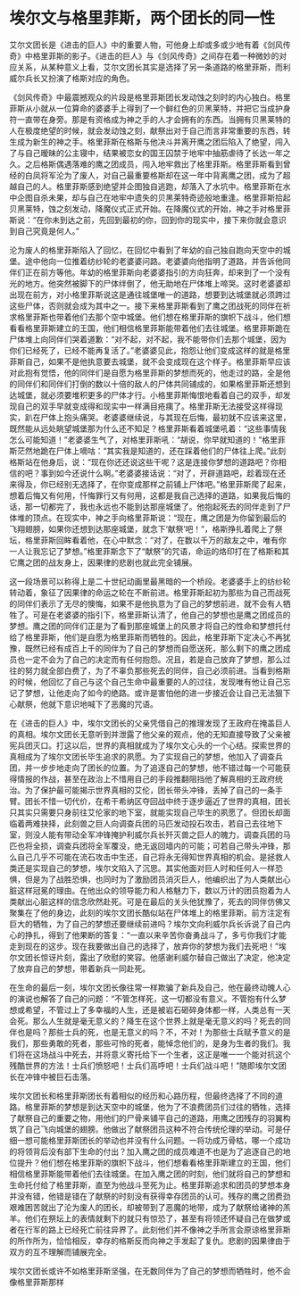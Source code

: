 # 埃尔文与格里菲斯，两个团长的同一性

  艾尔文团长是《进击的巨人》中的重要人物，可他身上却或多或少地有着《剑风传奇》中格里菲斯的影子。《进击的巨人》与《剑风传奇》之间存在着一种微妙的对应关系，从某种意义上看，艾尔文团长其实是选择了另一条道路的格里菲斯，而利威尔兵长又扮演了格斯对应的角色。

  《剑风传奇》中最震撼观众的片段是格里菲斯团长发动蚀之刻时的内心独白。格里菲斯从小就从一位算命的婆婆手上得到了一个鲜红色的贝黑莱特，并把它当成护身符一直带在身旁。那是有资格成为神之手的人才会拥有的东西。当拥有贝黑莱特的人在极度绝望的时候，就会发动蚀之刻，献祭出对于自己而言非常重要的东西，转生成为新生的神之手。格里菲斯在格斯与他决斗并离开鹰之团后陷入了绝望，闯入了与自己暧昧的公主寝中，结果被恋女的国王囚禁于地牢中抽筋虐待了长达一年之久。之后格斯偶遇落难的鹰之团成员，闯入地牢救出了格里菲斯。格里菲斯看到曾经的白凤将军沦为了废人，对自己最重要格斯却在这一年中背离鹰之团，成为了超越自己的人。格里菲斯感到绝望并企图独自逃跑，却落入了水坑中。格里菲斯在水中企图自杀未果，却与自己在地牢中遗失的贝黑莱特奇迹般地重逢。格里菲斯拾起贝黑莱特，蚀之刻发动，降魔仪式正式开始。在降魔仪式的开始，神之手对格里菲斯说：“在你未到达之前，先回到最初的你，回到你的现实中，接下来你就会意识到自己究竟是何人。”
  
  沦为废人的格里菲斯陷入了回忆，在回忆中看到了年幼的自己独自跑向天空中的城堡。途中他向一位推着纺纱轮的老婆婆问路。老婆婆向他指明了道路，并告诉他同伴们正在前方等他。年幼的格里菲斯向老婆婆指引的方向狂奔，却来到了一个没有光的地方。他突然被脚下的尸体绊倒了，他无助地在尸体堆上啼哭。这时老婆婆却出现在前方，对小格里菲斯说这是通往城堡唯一的道路，想要到达城堡就必须跨过这些尸体，否则就会成为其中之一。接下来格里菲斯看到了鹰之团战死的同伴在祈求格里菲斯也带着他们去那个空中城堡。他们想在格里菲斯的旗帜下战斗，他们想看看格里菲斯建立的王国，他们相信格里菲斯能带着他们去往城堡。格里菲斯跪在尸体堆上向同伴们哭着道歉：“对不起，对不起，我不能带你们去那个城堡，因为你们已经死了，已经不能再复活了。”老婆婆见此，抱怨让他们变成这样的就是格里菲斯自己，如果不是他执意要去城堡，就不会变成现在这个样子。格里菲斯早应该对此抱有觉悟，他的同伴们是自愿为格里菲斯的梦想而死的，他走过的路，全是他的同伴们和同伴们打倒的数以十倍的敌人的尸体共同铺成的，如果格里菲斯还想到达城堡，就必须要堆积更多的尸体才行。小格里菲斯悔恨地看着自己的双手，却发现自己的双手早就变成得和现实中一样满目疮痍了。格里菲斯无法接受这样得现实，趴在尸体上抱头痛哭。老婆婆继续说，与其现在后悔，最初就不应该来这里，既然能从远处眺望城堡那为什么还不知足？格里菲斯看着城堡吼着：“这些事情我怎么可能知道！”老婆婆生气了，对格里菲斯吼：“胡说，你早就知道的！”格里菲斯茫然地跪在尸体上嘀咕：“其实我是知道的，还在踩着他们的尸体往上爬。”此刻格斯站在他身后，说：“现在你还还说这些干呢？这是连接你梦想的道路吧？你相信的吧？事到如今还说什么啊。”老婆婆接话说：“对了，开辟道路吧，趁着现在还来得及，你已经别无选择了，在你变成那样之前铺上尸体吧。”格里菲斯爬了起来，想着后悔又有何用，忏悔罪行又有何用，这都是我自己选择的道路，如果我后悔的话，那一切都完了，我也永远也不能到达那座城堡了。他抱起死去的同伴走到了尸体堆的顶点。在现实中，神之手向格里菲斯说：“现在，鹰之团是为你留到最后的飞翔翅膀，如果你还想到达那座城堡，就念下‘献祭’吧！”，格斯挣扎着爬上了祭坛，格里菲斯回眸看着他，在心中默念：“对了，在数以千万的敌友之中，唯有你一人让我忘记了梦想。”格里菲斯念下了“献祭”的咒语，命运的烙印打在了格斯和其它鹰之团的战友身上，因果律的悲剧也就此完全铺展。
  
  这一段场景可以称得上是二十世纪动画里最黑暗的一个桥段。老婆婆手上的纺纱轮转动着，象征了因果律的命运之轮在不断前进。格里菲斯起初为那些为自己而战死的同伴们表示了无尽的懊悔，如果不是他执意为了自己的梦想前进，就不会有人牺牲了。可是在老婆婆的指引下，格里菲斯认清了，他自己的梦想也是鹰之团成员的梦想。鹰之团的同伴们正是为了看到那座城堡上的风景才将自己的性命和梦想托付给了格里菲斯，他们是自愿为格里菲斯而牺牲的。因此，格里菲斯下定决心不再犹豫，既然已经有成百上千的同伴为了自己的梦想而自愿送死，那么剩下的鹰之团成员也一定不会为了自己的决定而有任何抱怨。况且，若是自己放弃了梦想，那么过往的努力就全部白费了，为了不辜负那些死去的同伴，自己必须前进。当看到格斯的时候，他回忆了自己与这个自己生命中最重要的人的过往，发现唯有他让自己忘记了梦想，让他走向了如今的绝路。或许是害怕他的进一步接近会让自己无法狠下心献祭，他就下意识地喊下了恶魔的咒语。

  在《进击的巨人》中，埃尔文团长的父亲凭借自己的推理发现了王政府在掩盖巨人的真相。埃尔文团长无意听到并泄露了他父亲的观点，他的无知直接导致了父亲被宪兵团灭口。打这以后，世界的真相就成为了埃尔文心头的一个心结。探索世界的真相成为了埃尔文团长毕生追求的夙愿。为了实现自己的梦想，他加入了调查兵团，并一步步地走向了团长的位置。为了追逐自己的梦想，他不错过每一个可能获得情报的作战，甚至在政治上不惜用自己的手段推翻阻挡他了解真相的王政府统治。为了保护最可能揭示世界真相的艾伦，团长带头冲锋，丢掉了自己的一条手臂。团长不惜一切代价，在希干希纳区夺回战中终于逐步逼近了世界的真相，团长只其实只需要只身前往艾伦家的地下室，就能实现自己毕生的夙愿了。但团长却面临着两难抉择，此刻兽之巨人向调查兵团的马匹发动投石攻击，若自己去往地下室，则没人能有带动全军冲锋掩护利威尔兵长歼灭兽之巨人的魄力，调查兵团的马匹也将全损，调查兵团将全军覆没，绝无返回墙内的可能；可若自己带头冲锋，那么自己几乎不可能在流石攻击中生还，自己将永无得知世界真相的机会。是拯救人类还是实现自己的梦想，埃尔文陷入了沉思。其实他面对巨人时和任何人一样恐惧，但是为了战胜恐惧，也同时为了激励团员消灭巨人，他编织出了为人类献出心脏这样冠冕的理由。在他出众的领导能力和人格魅力下，数以万计的团员抱着为人类献出心脏这样的信念欣然赴死。可是在最后的关头他犹豫了，死去的同伴仿佛又聚集在了他的身边，此刻的埃尔文团长酷似站在尸体堆上的格里菲斯。前方注定有巨大的牺牲，为了自己的梦想还要继续前进吗？埃尔文向利威尔兵长诉说了自己内心的挣扎，得到了他果断的答复：“一直以来辛苦你奋勇战斗了，多亏你我们才能走到现在的这步。现在我要做出自己的选择了，放弃你的梦想为我们去死吧！”埃尔文团长惊讶片刻，露出了欣慰的笑容。他感谢利威尔替自己做出了决定，他决定了放弃自己的梦想，带着新兵一同赴死。
  
  在生命的最后一刻，埃尔文团长像往常一样欺骗了新兵及自己，他在最终动魄人心的演说也解答了自己的问题：“不管怎样死，这一切都没有意义。不管抱有什么梦想或希望，不管过上了多幸福的人生，还是被岩石砸碎身体都一样，人类总有一天会死。那么人生就是毫无意义的？降生在这个世界上就是毫无意义的吗？死去的同伴也是吗？那些士兵的死，也是无意义的吗？不，不对！为那些士兵赋予意义的是我们，那些勇敢的死者，那些可怜的死者，能悼念他们的，是身为生者的我们。我们将在这场战斗中死去，并将意义寄托给下一个生者，这正是唯一一个能对抗这个残酷世界的方法！士兵们愤怒吧！士兵们高呼吧！士兵们战斗吧！”随即埃尔文团长在冲锋中被巨石击落。
  
  埃尔文团长和格里菲斯团长有着相似的经历和心路历程，但最终选择了不同的道路。格里菲斯的梦想是到达天空中的城堡，他为了不浪费团员们过往的牺牲，选择了献祭自己的重要之物，用他们的尸骨来铺平自己的道路，用鹰之团残存的羽翼构筑了自己飞向城堡的翅膀。他做出了献祭团员这种不符合传统伦理的举动。可是仔细一想可能格里菲斯团长的举动也并没有什么问题。一将功成万骨枯，哪一个成功的将领背后没有部下生命的付出？加入鹰之团的成员难道不也是为了追逐自己的地位提升？他们想在格里菲斯的旗帜下战斗，他们想看看格里菲斯建立的王国，他们相信格里菲斯能带着他们去往城堡。在加入鹰之团的时刻，他们就将自己的梦想和生命托付给了格里菲斯，直至为他战斗至死为止。格里菲斯追求和团员的梦想本身并没有错，他错是错在了献祭的时刻没有获得幸存团员的认可。残存的鹰之团费劲艰难困苦就出了沦为废人的团长，却被带到了恶魔的地带，成为了献祭给诸神的羔羊。他们在祭坛上的表情就剩下的就只有惊恐了，甚至有将领还怀疑自己在做梦或者在行军的路上已经死亡前往异界了。此刻他们并不像神之手所言会原谅格里菲斯的所作所为，恰恰相反，幸存的格斯反而向神之手发起了复仇。悲剧的因果律由于双方的互不理解而铺展完全。
  
  埃尔文团长或许不如格里菲斯坚强，在无数同伴为了自己的梦想而牺牲时，他不会像格里菲斯那样
  
  
  
  
  
  
  
  
  
  
  
  
  
